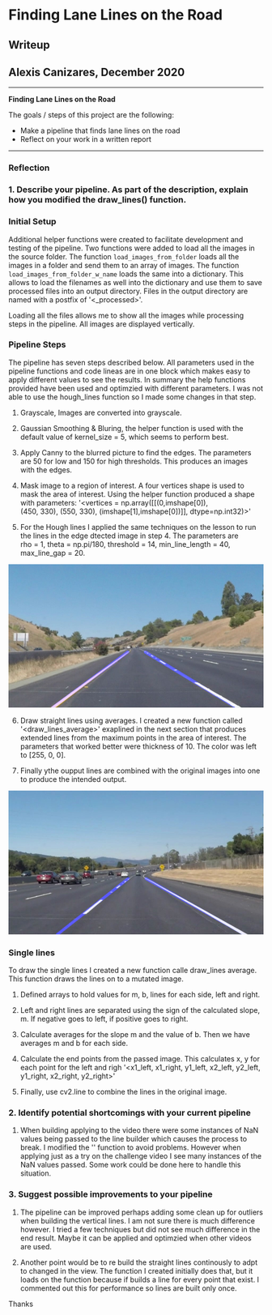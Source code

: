 # **Finding Lane Lines on the Road** 

## Writeup 

## Alexis Canizares, December 2020

---

**Finding Lane Lines on the Road**

The goals / steps of this project are the following:
* Make a pipeline that finds lane lines on the road
* Reflect on your work in a written report

---

### Reflection

### 1. Describe your pipeline. As part of the description, explain how you modified the draw_lines() function.

### Initial Setup

Additional helper functions were created to facilitate development and testing of the pipeline. Two functions were added to load all the images in the source folder. The function `load_images_from_folder` loads all the images in a folder and send them to an array of images. The function `load_images_from_folder_w_name` loads the same into a dictionary. This allows to load the filenames as well into the dictionary and use them to save processed files into an output directory. Files in the output directory are named with a postfix of '<_processed>'.

Loading all the files allows me to show all the images while processing steps in the pipeline. All images are displayed vertically.

### Pipeline Steps

The pipeline has seven steps described below. All parameters used in the pipeline functions and code lineas are in one block which makes easy to apply different values to see the results. In summary the help functions provided have been used and optimzied with different parameters. I was not able to use the hough_lines function so I made some changes in that step.

1. Grayscale, Images are converted into grayscale.

2. Gaussian Smoothing & Bluring, the helper function is used with the default value of kernel_size = 5, which seems to perform best.

3. Apply Canny to the blurred picture to find the edges. The parameters are 50 for low and 150 for high thresholds. This produces an images with the edges.
    
4. Mask image to a region of interest. A four vertices shape is used to mask the area of interest. Using the helper function produced a shape with parameters:
'<vertices = np.array([[(0,imshape[0]),(450, 330), (550, 330), (imshape[1],imshape[0])]], dtype=np.int32)>'

5. For the Hough lines I applied the same techniques on the lesson to run the lines in the edge dtected image in step 4.  The parameters are rho = 1, theta = np.pi/180, threshold = 14, min_line_length = 40, max_line_gap = 20.

![lines](test_images_output/solidWhiteRight_lines.jpg?raw=true "Lines")

6. Draw straight lines using averages. I created a new function called '<draw_lines_average>' exaplined in the next section that produces extended lines from the maximum points in the area of interest. The parameters that worked better were thickness of 10. The color was left to [255, 0, 0].

7. Finally ythe oupput lines are combined with the original images into one to produce the intended output.

![processed](test_images_output/solidWhiteCurve_processed.jpg?raw=true "Straight Lines")

### Single lines 

To draw the single lines I created a new function calle draw_lines average. This function draws the lines on to a mutated image. 

1. Defined arrays to hold values for m, b, lines for each side, left and right.

2. Left and right lines are separated using the sign of the calculated slope, m. If negative goes to left, if positive goes to right.

3. Calculate averages for the slope m and the value of b. Then we have averages m and b for each side.

4. Calculate the end points from the passed image. This calculates x, y for each point for the left and righ '<x1_left, x1_right, y1_left, x2_left, y2_left, y1_right, x2_right, y2_right>'

5. Finally, use cv2.line to combine the lines in the original image.

### 2. Identify potential shortcomings with your current pipeline

1. When building applying to the video there were some instances of NaN values being passed to the line builder which causes the process to break. I modified the '<mean>' function to avoid problems. However when applying just as a try on the challenge video I see many instances of the NaN values passed. Some work could be done here to handle this situation.

### 3. Suggest possible improvements to your pipeline

1. The pipeline can be improved perhaps adding some clean up for outliers when building the vertical lines. I am not sure there is much difference however. I tried a few techniques but did not see much difference in the end result. Maybe it can be applied and optimzied when other videos are used.

2. Another point would be to re build the straight lines continously to adpt to changed in the view. The function I created initially does that, but it loads on the function because if builds a line for every point that exist. I commented out this for performance so lines are built only once.

Thanks


